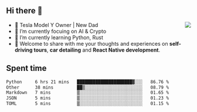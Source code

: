 ## Hi there 👋
<img align="right" src="https://github-readme-stats.vercel.app/api?username=ljunb&show_icons=true&icon_color=CE1D2D&text_color=718096&bg_color=00000000&hide_title=true&hide_border=true" />

- 🚗 Tesla Model Y Owner | New Dad
- 🔭 I’m currently focuing on AI & Crypto
- 🌱 I’m currently learning Python, Rust
- 💬 Welcome to share with me your thoughts and experiences on **self-driving tours**, **car detailing** and **React Native development**.




## Spent time
<!--START_SECTION:waka-->

```txt
Python     6 hrs 21 mins   █████████████████████▓░░░   86.76 %
Other      38 mins         ██▒░░░░░░░░░░░░░░░░░░░░░░   08.79 %
Markdown   7 mins          ▒░░░░░░░░░░░░░░░░░░░░░░░░   01.65 %
JSON       5 mins          ▒░░░░░░░░░░░░░░░░░░░░░░░░   01.23 %
TOML       5 mins          ▒░░░░░░░░░░░░░░░░░░░░░░░░   01.15 %
```

<!--END_SECTION:waka-->
